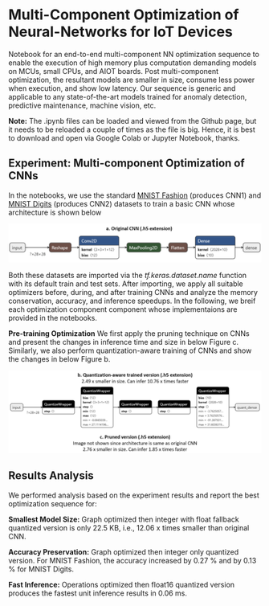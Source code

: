 # Multi-Component Optimization of Neural-Networks for IoT Devices

Notebook for an end-to-end multi-component NN optimization sequence to enable the execution of high memory plus computation demanding models on MCUs, small CPUs, and AIOT boards. Post multi-component optimization, the resultant models are smaller in size, consume less power when execution, and show low latency. Our sequence is generic and applicable to any state-of-the-art models trained for anomaly detection, predictive maintenance, machine vision, etc.

**Note:** The .ipynb files can be loaded and viewed from the Github page, but it needs to be reloaded a couple of times as the file is big. Hence, it is best to download and open via Google Colab or Jupyter Notebook, thanks.

## Experiment: Multi-component Optimization of CNNs

In the notebooks, we use the standard [MNIST Fashion](https://www.kaggle.com/zalando-research/fashionmnist) (produces CNN1) and [MNIST Digits](http://yann.lecun.com/exdb/mnist/) (produces CNN2) datasets to train a basic CNN whose architecture is shown below

![alt text](https://github.com/bharathsudharsan/CNN_on_MCU/blob/main/Original_CNN_architecture.png)

Both these datasets are imported via the *tf.keras.dataset.name* function with its default train and test sets. After importing, we apply all suitable optimizers before, during, and after training CNNs and analyze the memory conservation, accuracy, and inference speedups. In the following, we breif each optimization component component whose implementaions are provided in the notebooks.

**Pre-training Optimization** We first apply the pruning technique on CNNs and present the changes in inference time and size in below Figure c. Similarly, we also perform quantization-aware training of CNNs and show the changes in below Figure b. 

![alt text](https://github.com/bharathsudharsan/CNN_on_MCU/blob/main/Pre-training_optimization.png)

## Results Analysis

We performed analysis based on the experiment results and report the best optimization sequence for:

**Smallest Model Size:** Graph optimized then integer with float fallback quantized version is only 22.5 KB, i.e., 12.06 x times smaller than original CNN. 

**Accuracy Preservation:** Graph optimized then integer only quantized version. For MNIST Fashion, the accuracy increased by 0.27 % and by 0.13 % for MNIST Digits.

**Fast Inference:** Operations optimized then float16 quantized version produces the fastest unit inference results in 0.06 ms.
